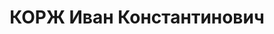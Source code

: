 ---
title: КОРЖ Иван Константинович
description: "1904 р. народження, м. Бобринець, українець, із службовців, освіта вища.\
  \ Проживав у м. Миколаєві. Інженер. Місце роботи невідомо. \n  Заарештований 02.10.1937\
  \ року. Вироком Військової Колегії Верховного Суду СРСР від 08.12.1937 р. засуджений\
  \ до розстрілу. Страчений. Дата невідома. Місце поховання невідомо. \n  Реабілітований\
  \ у 1956 р."
---